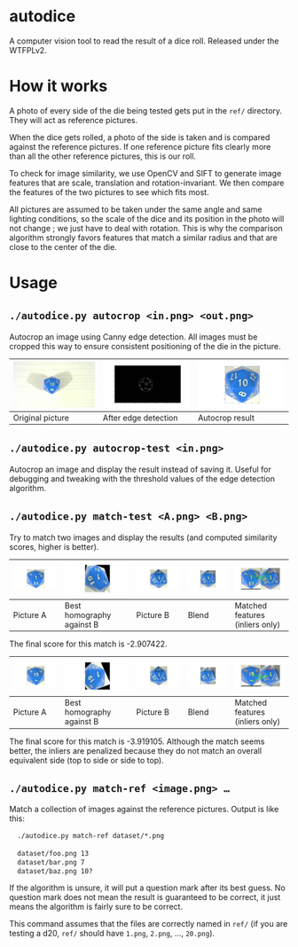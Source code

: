 autodice
========

A computer vision tool to read the result of a dice roll. Released
under the WTFPLv2.

How it works
============

A photo of every side of the die being tested gets put in the `ref/`
directory. They will act as reference pictures.

When the dice gets rolled, a photo of the side is taken and is
compared against the reference pictures. If one reference picture fits
clearly more than all the other reference pictures, this is our roll.

To check for image similarity, we use OpenCV and SIFT to generate
image features that are scale, translation and rotation-invariant. We
then compare the features of the two pictures to see which fits most.

All pictures are assumed to be taken under the same angle and same
lighting conditions, so the scale of the dice and its position in the
photo will not change ; we just have to deal with rotation. This is
why the comparison algorithm strongly favors features that match a
similar radius and that are close to the center of the die.

Usage
=====

## `./autodice.py autocrop <in.png> <out.png>`

Autocrop an image using Canny edge detection. All images must be
cropped this way to ensure consistent positioning of the die in the
picture.

![](./examples/autocrop1.png.jpg) | ![](./examples/autocrop2.png.jpg) | ![](./examples/autocrop3.png.jpg)
--- | --- | ---
Original picture | After edge detection | Autocrop result

## `./autodice.py autocrop-test <in.png>`

Autocrop an image and display the result instead of saving it. Useful
for debugging and tweaking with the threshold values of the edge
detection algorithm.

## `./autodice.py match-test <A.png> <B.png>`

Try to match two images and display the results (and computed
similarity scores, higher is better).

![](./examples/match1-1.png.jpg) | ![](./examples/match1-2.png.jpg) | ![](./examples/match1-3.png.jpg) | ![](./examples/match1-4.png.jpg) | ![](./examples/match1-5.png.jpg)
--- | --- | --- | --- | ---
Picture A | Best homography against B | Picture B | Blend | Matched features (inliers only)

The final score for this match is -2.907422.

![](./examples/match2-1.png.jpg) | ![](./examples/match2-2.png.jpg) | ![](./examples/match2-3.png.jpg) | ![](./examples/match2-4.png.jpg) | ![](./examples/match2-5.png.jpg)
--- | --- | --- | --- | ---
Picture A | Best homography against B | Picture B | Blend | Matched features (inliers only)

The final score for this match is -3.919105. Although the match seems
better, the inliers are penalized because they do not match an overall
equivalent side (top to side or side to top).

## `./autodice.py match-ref <image.png> …`

Match a collection of images against the reference pictures. Output is like this:

      ./autodice.py match-ref dataset/*.png

      dataset/foo.png 13
      dataset/bar.png 7
      dataset/baz.png 10?

If the algorithm is unsure, it will put a question mark after its best
guess. No question mark does not mean the result is guaranteed to be
correct, it just means the algorithm is fairly sure to be correct.

This command assumes that the files are correctly named in `ref/` (if
you are testing a d20, `ref/` should have `1.png`, `2.png`, …,
`20.png`).
